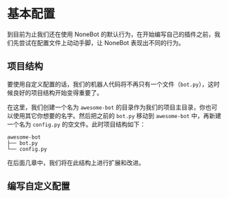 # 基本配置

到目前为止我们还在使用 NoneBot 的默认行为，在开始编写自己的插件之前，我们先尝试在配置文件上动动手脚，让 NoneBot 表现出不同的行为。

## 项目结构

要使用自定义配置的话，我们的机器人代码将不再只有一个文件（`bot.py`），这时候良好的项目结构开始变得重要了。

在这里，我们创建一个名为 `awesome-bot` 的目录作为我们的项目主目录，你也可以使用其它你想要的名字。然后把之前的 `bot.py` 移动到 `awesome-bot` 中，再新建一个名为 `config.py` 的空文件。此时项目结构如下：

```
awesome-bot
├── bot.py
└── config.py
```

在后面几章中，我们将在此结构上进行扩展和改进。

## 编写自定义配置
